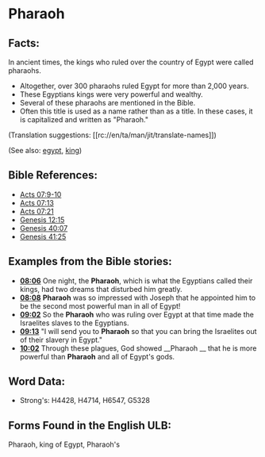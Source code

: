 # Pharaoh

## Facts:

In ancient times, the kings who ruled over the country of Egypt were called pharaohs.

* Altogether, over 300 pharaohs ruled Egypt for more than 2,000 years.
* These Egyptians kings were very powerful and wealthy.
* Several of these pharaohs are mentioned in the Bible.
* Often this title is used as a name rather than as a title. In these cases, it is capitalized and written as "Pharaoh."

(Translation suggestions: [[rc://en/ta/man/jit/translate-names]])

(See also: [egypt](../names/egypt.md), [king](../other/king.md))

## Bible References:

* [Acts 07:9-10](rc://en/tn/help/act/07/09)
* [Acts 07:13](rc://en/tn/help/act/07/13)
* [Acts 07:21](rc://en/tn/help/act/07/21)
* [Genesis 12:15](rc://en/tn/help/gen/12/15)
* [Genesis 40:07](rc://en/tn/help/gen/40/07)
* [Genesis 41:25](rc://en/tn/help/gen/41/25)

## Examples from the Bible stories:

* __[08:06](rc://en/tn/help/obs/08/06)__ One night, the __Pharaoh__, which is what the Egyptians called their kings, had two dreams that disturbed him greatly.
* __[08:08](rc://en/tn/help/obs/08/08)__ __Pharaoh__ was so impressed with Joseph that he appointed him to be the second most powerful man in all of Egypt!
* __[09:02](rc://en/tn/help/obs/09/02)__ So the __Pharaoh__ who was ruling over Egypt at that time made the Israelites slaves to the Egyptians.
* __[09:13](rc://en/tn/help/obs/09/13)__ "I will send you to __Pharaoh__ so that you can bring the Israelites out of their slavery in Egypt."
* __[10:02](rc://en/tn/help/obs/10/02)__ Through these plagues, God showed __Pharaoh __ that he is more powerful than __Pharaoh__ and all of Egypt's gods.

## Word Data:

* Strong's: H4428, H4714, H6547, G5328

## Forms Found in the English ULB:

Pharaoh, king of Egypt, Pharaoh's
